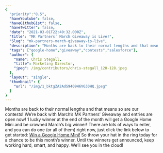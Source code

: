 ```yaml
---
{
  "priority":"0.5",
  "haveYoutube": false,
  "haveGithubGist": false,
  "haveTwitter": false,
  "date": "2021-03-01T22:40:32.000Z",
  "title": "MK Partners’ March Giveaway is Live!",
  "Slug": "mk-partners-march-giveaway-is-live",
  "description": "Months are back to their normal lengths and that means so are our contests! We’re back with March’s MK Partners’ Giveaway and entries are open now!.",
  "tags": ["google-home","giveaway","contests","salesforce"],
  "author": {
    "name": Chris Stegall,
    "title": Marketing Director,
    "jpeg": /img/contributors/chris-stegall_128-128.jpeg
  },
  "layout": "single",
  "thumbnail": {
    "url": "/img/1_bktgZA2AdS940946VG30HQ.jpeg"
  }
}
---
```

Months are back to their normal lengths and that means so are our contests! We’re back with March’s MK Partners’ Giveaway and entries are open now!
1 lucky winner at the end of the month will get a Google Home Mini and be crowned March’s big winner!
There are lots of ways to enter, and you can do one (or all of them) right now, just click the link below to get started:
[Win a Google Home Mini!](https://gleam.io/t9nq3/mk-partners-march-giveaway)
So throw your hat in the ring today for a chance to be this month’s winner.
Until the winners get announced, keep working hard, smart, and happy. We’ll see you in the cloud!
